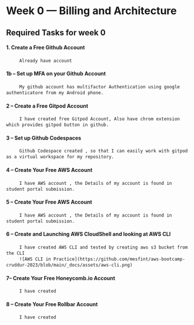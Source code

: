 # Week 0 — Billing and Architecture

   ##  Required Tasks for week 0
  
   #### 1. Create a Free Github Account
   
         Already have account
    
   ####  1b – Set up MFA on your Github Account
         My github account has multifactor Authentication using google authenticatore from my Android phone.
         
   ####  2 – Create a Free Gitpod Account
         I have created free Gitpod Account, Also have chrom extension which provides gitpod button in github.
  
   ####  3 – Set up Github Codespaces
         Github Codespace created , so that I can easily work with gitpod as a virtual workspace for my repository. 
   ####  4 – Create Your Free AWS Account
         I have AWS account , the Details of my account is found in student portal submission.
   ####  5 – Create Your Free AWS Account
         I have AWS account , the Details of my account is found in student portal submission.
   ####  6 – Create and Launching AWS CloudShell and looking at AWS CLI
         I have created AWS CLI and tested by creating aws s3 bucket from the CLI
         ![AWS CLI in Practice](https://github.com/mesfint/aws-bootcamp-cruddur-2023/blob/main/_docs/assets/aws-cli.png)
   ####  7– Create Your Free Honeycomb.io Account
         I have created
   ####  8 – Create Your Free Rollbar Account
         I have created
